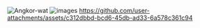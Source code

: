 ![Angkor-wat](https://github.com/user-attachments/assets/d418820f-e34c-42d8-89eb-8c9fcf3b809c)
![images](https://github.com/user-attachments/assets/ca4a50a6-435f-401e-b775-bfb73204a344)
https://github.com/user-attachments/assets/c312dbbd-bcd6-45db-ad33-6a578c361c94

